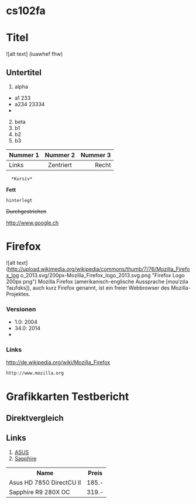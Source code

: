 cs102fa
=======

# Titel
![alt text] (iuawhef fhw)

## Untertitel

1. alpha
  * a1       233
  * a234      23334
  * 
2. beta
  1. b1
  2. b2
  3. b3

Nummer 1 | Nummer 2 | Nummer 3
--- |:---:| ---:
Links | Zentriert | Recht


      *Kursiv*

**Fett**

`hinterlegt`

~~Durchgestrichen~~

http://www.google.ch

# Firefox
![alt text]
(http://upload.wikimedia.org/wikipedia/commons/thumb/7/76/Mozilla_Firefox_log
o_2013.svg/200px-Mozilla_Firefox_logo_2013.svg.png "Firefox Logo 200px png")
Mozilla Firefox (amerikanisch-englische Aussprache [moʊˈzɪlə ˈfaɪɹfɑks]),
auch kurz Firefox genannt, ist ein freier Webbrowser des Mozilla-Projektes.
### Versionen
* 1.0:   2004
* 34.0:  2014
*
### Links
http://de.wikipedia.org/wiki/Mozilla_Firefox

    http://www.mozilla.org



<HTML>
<BODY>
<h1>Grafikkarten Testbericht</h1>
<h2>Direktvergleich</h2>

<table>
<tr>
<th> Name </th>
<th> Preis </th>
</tr>
<tr>
<td> Asus HD 7850 DirectCU II </td>
<td> 185.- </td>
</tr>
<tr>
<td> Sapphire R9 280X OC </td>
<td> 319.- </td>

<h2>Links</h2>

<ol>
<li> <a href="https://www.asus.com/">   ASUS </a>  </li> 
<li> <a href="http://www.sapptech.com/">   Sapphire </a>  </li>
</ol>
</BODY>
</HTML>
